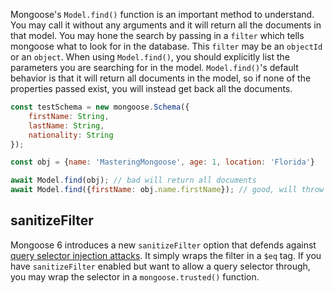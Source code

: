 Mongoose's `Model.find()` function is an important method to understand.
You may call it without any arguments and it will return all the documents in that model.
You may hone the search by passing in a `filter` which tells mongoose what to look for in the database.
This `filter` may be an `objectId` or an `object`.
When using `Model.find()`, you should explicitly list the parameters you are searching for in the model.
`Model.find()`'s default behavior is that it will return all documents in the model, so if none of the properties
passed exist, you will instead get back all the documents.

```javascript
const testSchema = new mongoose.Schema({
    firstName: String,
    lastName: String,
    nationality: String
});

const obj = {name: 'MasteringMongoose', age: 1, location: 'Florida'}

await Model.find(obj); // bad will return all documents
await Model.find({firstName: obj.name.firstName}); // good, will throw an error stating that firstName is undefined, letting you know something is wrong
```

## sanitizeFilter

Mongoose 6 introduces a new `sanitizeFilter` option that defends against [query selector injection attacks](https://thecodebarbarian.com/2014/09/04/defending-against-query-selector-injection-attacks.html).
It simply wraps the filter in a `$eq` tag. If you have `sanitizeFilter` enabled but want to allow a query selector through, you may wrap the selector in a `mongoose.trusted()` function.